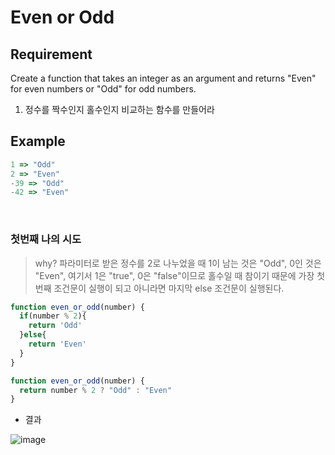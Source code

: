 # Even or Odd

## Requirement

<p>Create a function that takes an integer as an argument and returns "Even" for even numbers or "Odd" for odd numbers.</p>

  1. 정수를 짝수인지 홀수인지 비교하는 함수를 만들어라

## Example

```js
1 => "Odd"
2 => "Even"
-39 => "Odd"
-42 => "Even"
```

<br>

### 첫번째 나의 시도

> why? 파라미터로 받은 정수를 2로 나누었을 때 1이 남는 것은 "Odd", 0인 것은 "Even", 여기서 1은 "true", 0은 "false"이므로 홀수일 때 참이기 때문에 가장 첫번째 조건문이 실행이 되고 아니라면 마지막 else 조건문이 실행된다.


```js
function even_or_odd(number) {
  if(number % 2){
    return 'Odd'
  }else{
    return 'Even'
  }
}
```

```js
function even_or_odd(number) {
  return number % 2 ? "Odd" : "Even"
}
```
- 결과

![image](https://user-images.githubusercontent.com/96808980/173888525-7e5d2f28-bd70-4671-913e-3aab48780e28.png)
